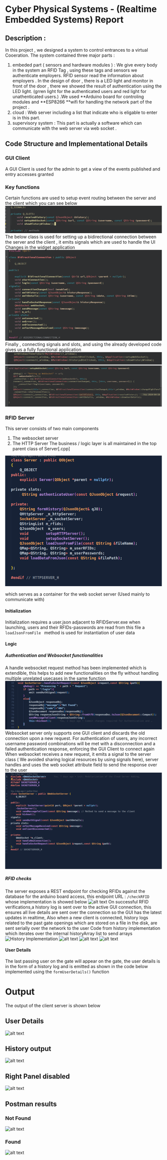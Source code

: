 # Cyber Physical Systems - (Realtime Embedded Systems) Report

## Description :

In this project , we designed a system to control entrances to a virtual Cooeration. The system contained three major parts :

1) embeded part ( sensors and hardware modules ) : We give every body in the system an RFID Tag , using these tags and sensors we authenticate employers. RFID sensor read the information about employers .
In the design of door , there is a LED light and monitor in front of the door , there we showed the result of authentication using the LED light. (grren light for the authenticated users and red light for unathenticated users.) .We used **Arduino board for controling modules and **ESP8266 **wifi for handling the network part of the project .
3) cloud : Web server including a list that indicate who is eligable to enter is in this part. 
4) supervisory system : This part is actually a software which can communicate with the web server via web socket .


## Code Structure and Implementational Details

### GUI Client
A GUI Client is used for the admin to get a view of the events published and entry accesses granted
### Key functions 
Certain functions are used to setup event routing between the server and the client which you can see below
![alt text](images/application_functions.png)
The below class is used for setting up a bidirectional connection between the server and the client , it emits signals which are used to handle the UI Changes in the widget application
![alt text](images/bidirectional_connection.png) 
Finally , connecting signals and slots, and using the already developed code gives us a fully functional application
![alt text](images/1.png)
![alt text](images/2.png)
### RFID Server
This server consists of two main components
1. The websocket server
2. The HTTP Server 
The business / logic layer is all maintained in the top parent class of Server[.cpp]

![alt text](images/server_header.png)

which serves as a container for the web socket server (Used mainly to communicate with)
#### Initialization
Initialization requires a user.json adjacent to RFIDServer.exe when launching, users and their RFIDs-passwords are read from this file
a ```loadJsonFromFile ``` method is used for instantiation of user data

#### Logic 
##### Authentication and Websocket functionalities 
A handle websocket request method has been implemented which is extendible, this helps to add new functionalities on the fly without handling multiple unrelated usecases in the same function 
![alt text](images/image-1.png)
Websocket server only supports one GUI client and discards the old connection upon a new request.
For authentication of users, any incorrect username password combinations will be met with a disconnection and a failed authentication response, enforcing the GUI Client to connect again
When websocket receives a new request, it emits a signal to the server class ( We avoided sharing logical resources by using signals here), server handles and uses the web socket attribute field to send the response over to the user 
![alt text](images/image-2.png)
##### RFID checks 
The server exposes a REST endpoint for checking RFIDs against the database for the arduino board access, 
this endpoint URL : 
``` /checkRFID ```
whose implementation is showed below 
![alt text](images/image-3.png)
On successful RFID verifications,a history log is sent over to the active GUI connection, this ensures all live details are sent over the connection so the GUI has the latest updates in realtime, 
Also when a new client is connected, history logs related to the past gate openings which are stored on a file in the disk, are sent serially over the network to the user 
Code from history implementation which iterates over the internal historyArray list to send arrays
![History Implementation](images/image-5.png)
![alt text](images/image-6.png)
![alt text](images/image-7.png)
![alt text](images/image-8.png)
#### User Details 
The last passing user on the gate will appear on the gate, the user details is in the form of a history log and is emitted as shown in the code below 
implemented using the ```formUserDetails()``` function

# Output
The output of the client server is shown below
## User Details
![alt text](images/image-details.png)
## History output
![alt text](images/image-history.png)
## Right Panel disabled
![alt text](images/image-panel.png)
## Postman results
### Not Found 
![alt text](images/image-found.png)
### Found
![alt text](images/image-notfound.png)
